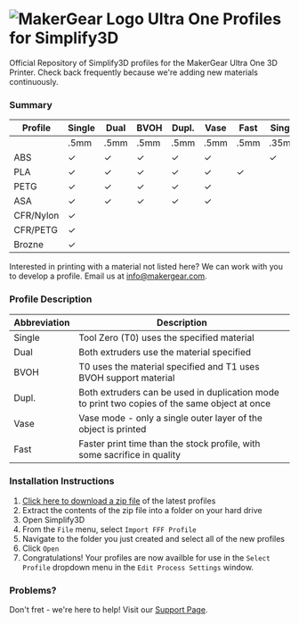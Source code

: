 # ![MakerGear Logo](https://cdn.shopify.com/s/files/1/0030/7372/files/mg_logo_colors_small.jpg) Ultra One Profiles for Simplify3D
Official Repository of Simplify3D profiles for the MakerGear Ultra One 3D Printer. Check back frequently because we're adding new materials continuously.

### Summary
| Profile | Single | Dual | BVOH | Dupl. | Vase | Fast | Single | Dual | Dupl. |
| ----------- | ----------- | ----------- | ----------- | ----------- | ----------- | ----------- | ----------- | ----------- | ----------- |
|  | .5mm | .5mm | .5mm | .5mm | .5mm | .5mm | .35mm | .35mm | .35mm |
| ABS | ✓ | ✓ | ✓ | ✓ | ✓ |  | ✓ |  | ✓ |
| PLA | ✓ | ✓ | ✓ | ✓ | ✓ | ✓ |  |  |  |
| PETG | ✓ | ✓ | ✓ | ✓ | ✓ |  |  |  |  |
| ASA | ✓ | ✓ | ✓ | ✓ | ✓ |  |  |  |  |
| CFR/Nylon | ✓ |  |  |  |  |  |  |  |  |
| CFR/PETG | ✓ |  |  |  |  |  |  |  |  |
| Brozne | ✓ |  |  |  |  |  |  |  |  |

Interested in printing with a material not listed here? We can work with you to develop a profile. Email us at info@makergear.com.

### Profile Description
| Abbreviation | Description |
| ----------- | ----------- |
| Single | Tool Zero (T0) uses the specified material |
| Dual | Both extruders use the material specified |
| BVOH | T0 uses the material specified and T1 uses BVOH support material |
| Dupl. | Both extruders can be used in duplication mode to print two copies of the same object at once |
| Vase | Vase mode - only a single outer layer of the object is printed |
| Fast | Faster print time than the stock profile, with some sacrifice in quality |

### Installation Instructions
1. [Click here to download a zip file](https://github.com/MakerGear/MakerGearU1Profiles/archive/master.zip) of the latest profiles
2. Extract the contents of the zip file into a folder on your hard drive
3. Open Simplify3D
4. From the `File` menu, select `Import FFF Profile`
5. Navigate to the folder you just created and select all of the new profiles
6. Click `Open`
7. Congratulations! Your profiles are now availble for use in the `Select Profile` dropdown menu in the `Edit Process Settings` window.

### Problems?
Don't fret - we're here to help! Visit our [Support Page](https://www.makergear.com/pages/support).
